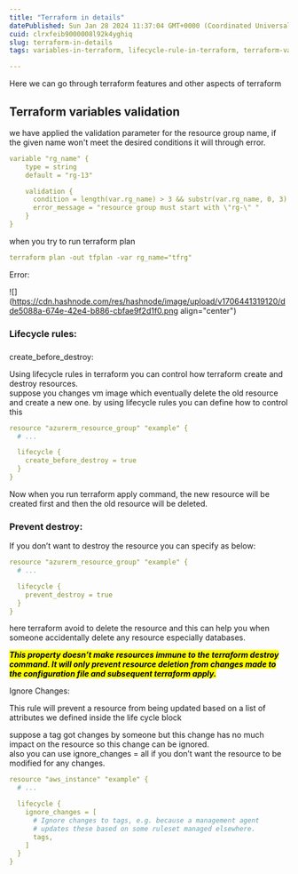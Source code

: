 ```yaml
---
title: "Terraform in details"
datePublished: Sun Jan 28 2024 11:37:04 GMT+0000 (Coordinated Universal Time)
cuid: clrxfeib9000008l92k4yghiq
slug: terraform-in-details
tags: variables-in-terraform, lifecycle-rule-in-terraform, terraform-validation

---
```


Here we can go through terraform features and other aspects of terraform

## Terraform variables validation

we have applied the validation parameter for the resource group name, if the given name won't meet the desired conditions it will through error.

```yaml
variable "rg_name" {
    type = string
    default = "rg-13"

    validation {
      condition = length(var.rg_name) > 3 && substr(var.rg_name, 0, 3) == "rg-"
      error_message = "resource group must start with \"rg-\" "
    }
}
```

when you try to run terraform plan

```yaml
terraform plan -out tfplan -var rg_name="tfrg"
```

Error:

![](https://cdn.hashnode.com/res/hashnode/image/upload/v1706441319120/dde5088a-674e-42e4-b886-cbfae9f2d1f0.png align="center")

### Lifecycle rules:

###   
create\_before\_destroy:

Using lifecycle rules in terraform you can control how terraform create and destroy resources.  
suppose you changes vm image which eventually delete the old resource and create a new one. by using lifecycle rules you can define how to control this

```yaml
resource "azurerm_resource_group" "example" {
  # ...

  lifecycle {
    create_before_destroy = true
  }
}
```

Now when you run terraform apply command, the new resource will be created first and then the old resource will be deleted.

### Prevent destroy:

If you don’t want to destroy the resource you can specify as below:

```yaml
resource "azurerm_resource_group" "example" {
  # ...

  lifecycle {
    prevent_destroy = true
  }
}
```

here terraform avoid to delete the resource and this can help you when someone accidentally delete any resource especially databases.  
  
***<mark>This property doesn’t make resources immune to the terraform destroy command. It will only prevent resource deletion from changes made to the configuration file and subsequent terraform apply.</mark>***

Ignore Changes:

This rule will prevent a resource from being updated based on a list of attributes we defined inside the life cycle block

suppose a tag got changes by someone but this change has no much impact on the resource so this change can be ignored.  
also you can use ignore\_changes = all if you don’t want the resource to be modified for any changes.

```yaml
resource "aws_instance" "example" {
  # ...

  lifecycle {
    ignore_changes = [
      # Ignore changes to tags, e.g. because a management agent
      # updates these based on some ruleset managed elsewhere.
      tags,
    ]
  }
}
```